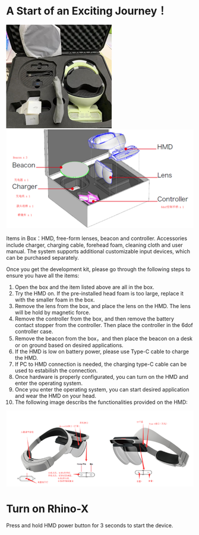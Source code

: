 # A Start of an Exciting Journey！

![Logo](https://raw.githubusercontent.com/yinyuanqings/AIOSDK/gh-pages/img/Rhino-X-Package-02.png ':size=250X200')
![Logo](https://raw.githubusercontent.com/yinyuanqings/AIOSDK/gh-pages/img/Rhino-X-Package-01.png ':size=450X400')

	
Items in Box：HMD, free-form lenses, beacon and controller. Accessories include charger, charging cable, forehead foam, cleaning cloth and user manual. The system supports additional customizable input devices, which can be purchased separately.

Once you get the development kit, please go through the following steps to ensure you have all the items:

1.	Open the box and the item listed above are all in the box.
2.	Try the HMD on. If the pre-installed head foam is too large, replace it with the smaller foam in the box.
3.	Remove the lens from the box, and place the lens on the HMD. The lens will be hold by magnetic force. 
4.	Remove the controller from the box, and then remove the battery contact stopper from the controller. Then place the controller in the 6dof controller case.
5.	Remove the beacon from the box，and then place the beacon on a desk or on ground based on desired applications.
6.	If the HMD is low on battery power, please use Type-C cable to charge the HMD.
7.	If PC to HMD connection is needed, the charging type-C cable can be used to estabilish the connection.
8.	Once hardware is properly configurated, you can turn on the HMD and enter the operating system.
9.	Once you enter the operating system, you can start desired application and wear the HMD on your head. 
10.	The following image describs the functionalities provided on the HMD:

![Logo](https://raw.githubusercontent.com/yinyuanqings/AIOSDK/gh-pages/img/Rhino-X-HMD.png ':size=750X600')


# Turn on Rhino-X

Press and hold HMD power button for 3 seconds to start the device.

